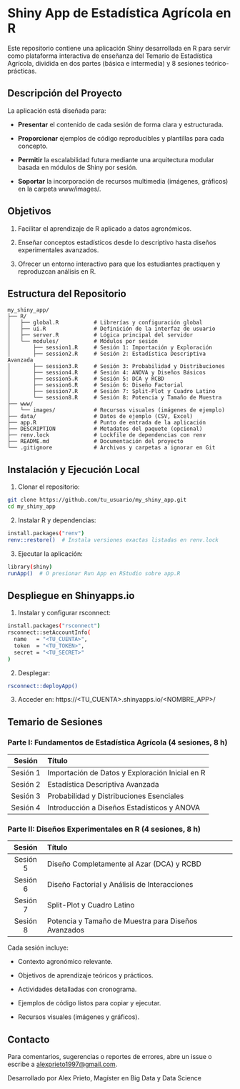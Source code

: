 # Shiny App de Estadística Agrícola en R

Este repositorio contiene una aplicación Shiny desarrollada en R para servir como plataforma interactiva de enseñanza del Temario de Estadística Agrícola, dividida en dos partes (básica e intermedia) y 8 sesiones teórico-prácticas.

## Descripción del Proyecto

La aplicación está diseñada para:

- **Presentar** el contenido de cada sesión de forma clara y estructurada.

- **Proporcionar** ejemplos de código reproducibles y plantillas para cada concepto.

- **Permitir** la escalabilidad futura mediante una arquitectura modular basada en módulos de Shiny por sesión.

- **Soportar** la incorporación de recursos multimedia (imágenes, gráficos) en la carpeta www/images/.

## Objetivos

1. Facilitar el aprendizaje de R aplicado a datos agronómicos.

2. Enseñar conceptos estadísticos desde lo descriptivo hasta diseños experimentales avanzados.

3. Ofrecer un entorno interactivo para que los estudiantes practiquen y reproduzcan análisis en R.

## Estructura del Repositorio

```plaintext
my_shiny_app/
├── R/
│   ├── global.R           # Librerías y configuración global
│   ├── ui.R               # Definición de la interfaz de usuario
│   ├── server.R           # Lógica principal del servidor
│   └── modules/           # Módulos por sesión
│       ├── session1.R     # Sesión 1: Importación y Exploración
│       ├── session2.R     # Sesión 2: Estadística Descriptiva Avanzada
│       ├── session3.R     # Sesión 3: Probabilidad y Distribuciones
│       ├── session4.R     # Sesión 4: ANOVA y Diseños Básicos
│       ├── session5.R     # Sesión 5: DCA y RCBD
│       ├── session6.R     # Sesión 6: Diseño Factorial
│       ├── session7.R     # Sesión 7: Split-Plot y Cuadro Latino
│       └── session8.R     # Sesión 8: Potencia y Tamaño de Muestra
├── www/
│   └── images/            # Recursos visuales (imágenes de ejemplo)
├── data/                  # Datos de ejemplo (CSV, Excel)
├── app.R                  # Punto de entrada de la aplicación
├── DESCRIPTION            # Metadatos del paquete (opcional)
├── renv.lock              # Lockfile de dependencias con renv
├── README.md              # Documentación del proyecto
└── .gitignore             # Archivos y carpetas a ignorar en Git
```

## Instalación y Ejecución Local

1. Clonar el repositorio:

```bash
git clone https://github.com/tu_usuario/my_shiny_app.git
cd my_shiny_app
```

2. Instalar R y dependencias:

```bash
install.packages("renv")
renv::restore()  # Instala versiones exactas listadas en renv.lock
```

3. Ejecutar la aplicación:

```bash
library(shiny)
runApp()  # O presionar Run App en RStudio sobre app.R
```

## Despliegue en Shinyapps.io

1. Instalar y configurar rsconnect:

```bash
install.packages("rsconnect")
rsconnect::setAccountInfo(
  name   = "<TU_CUENTA>",
  token  = "<TU_TOKEN>",
  secret = "<TU_SECRET>"
)
```

2. Desplegar:

```bash
rsconnect::deployApp()
```

3. Acceder en: https://<TU_CUENTA>.shinyapps.io/<NOMBRE_APP>/

## Temario de Sesiones

### Parte I: Fundamentos de Estadística Agrícola (4 sesiones, 8 h)

| Sesión   | Título                                           |
|:--------:|:-------------------------------------------------|
| Sesión 1 | Importación de Datos y Exploración Inicial en R  |
| Sesión 2 | Estadística Descriptiva Avanzada                 |
| Sesión 3 | Probabilidad y Distribuciones Esenciales         |
| Sesión 4 | Introducción a Diseños Estadísticos y ANOVA      |

### Parte II: Diseños Experimentales en R (4 sesiones, 8 h)

| Sesión   | Título                                                       |
|:--------:|:-------------------------------------------------------------|
| Sesión 5 | Diseño Completamente al Azar (DCA) y RCBD                    |
| Sesión 6 | Diseño Factorial y Análisis de Interacciones                 |
| Sesión 7 | Split-Plot y Cuadro Latino                                   |
| Sesión 8 | Potencia y Tamaño de Muestra para Diseños Avanzados          |

Cada sesión incluye:

- Contexto agronómico relevante.

- Objetivos de aprendizaje teóricos y prácticos.

- Actividades detalladas con cronograma.

- Ejemplos de código listos para copiar y ejecutar.

- Recursos visuales (imágenes y gráficos).

## Contacto

Para comentarios, sugerencias o reportes de errores, abre un issue o escribe a alexprieto1997@gmail.com.


Desarrollado por Alex Prieto, Magíster en Big Data y Data Science
